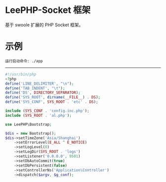 LeePHP-Socket 框架
=============

基于 swoole 扩展的 PHP Socket 框架。


示例
=============
    运行启动命令: ./app
-------------
```php
#!/usr/bin/php
<?php
define('LINE_DELIMITER', "\n");
define('TAB_INDENT', "\t");
define('DS', DIRECTORY_SEPARATOR);
define('SYS_ROOT', dirname(__FILE__) . DS);
define('SYS_CONF', SYS_ROOT . 'etc' . DS);

include (SYS_CONF . 'config.inc.php');
include (SYS_ROOT . 'al.php');

use LeePHP\Bootstrap;

$dis = new Bootstrap();
$dis->setTimeZone('Asia/Shanghai')
    ->setErrorLevel(E_ALL ^ E_NOTICE)
    ->setLogLevel(0)
    ->setLogDir(SYS_ROOT . 'logs')
    ->setListener('0.0.0.0', 9501)
    ->setDbAutoCommit(true)
    ->setDbPersistent(false)
    ->setControllerNs('Application\Controller')
    ->dispatch($argv, $g_conf);

